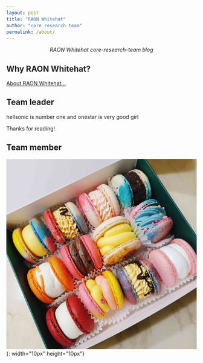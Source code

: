 ```yaml
---
layout: post
title: "RAON Whitehat"
author: "core research team"
permalink: /about/
---
```


<center><i>RAON Whitehat core-research-team blog</i></center>

## Why RAON Whitehat?


[About RAON Whitehat...](https://www.whitehat.co.kr/ko/)

## Team leader
hellsonic is number one
and onestar is very good girl

Thanks for reading!


## Team member
![macarong](./macarong.jpg){: width="10px" height="10px"}